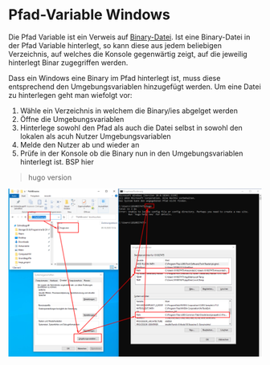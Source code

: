 <h1>Pfad-Variable Windows</h1>

Die Pfad Variable ist ein Verweis auf [Binary-Datei](./../../Grundbegriffe/BinaryFile.md). Ist eine Binary-Datei in der Pfad Variable hinterlegt, so kann diese aus jedem beliebigen Verzeichnis, auf welches die Konsole gegenwärtig zeigt, auf die jeweilig hinterlegt Binar zugegriffen werden.

Dass ein Windows eine Binary im Pfad hinterlegt ist, muss diese entsprechend den Umgebungsvariablen hinzugefügt werden. Um eine Datei zu hinterlegen geht man wiefolgt vor:

1) Wähle ein Verzeichnis in welchem die Binary/ies abgelget werden
2) Öffne die Umgebungsvariablen
3) Hinterlege sowohl den Pfad als auch die Datei selbst in sowohl den lokalen als acuh Nutzer Umgebungsvariablen    
4) Melde den Nutzer ab und wieder an
5) Prüfe in der Konsole ob die Binary nun in den Umgebungsvariablen hinterlegt ist. BSP hier 
> hugo version

![](imgs/2020-10-16-13-08-23.png)